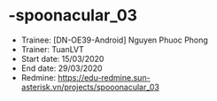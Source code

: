 # -spoonacular_03
+ Trainee: [DN-OE39-Android] Nguyen Phuoc Phong
+ Trainer: TuanLVT
+ Start date: 15/03/2020
+ End date: 29/03/2020
+ Redmine: https://edu-redmine.sun-asterisk.vn/projects/spooonacular_03
